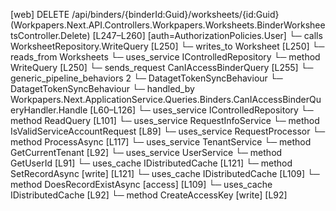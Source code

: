 [web] DELETE /api/binders/{binderId:Guid}/worksheets/{id:Guid}  (Workpapers.Next.API.Controllers.Workpapers.Worksheets.BinderWorksheetsController.Delete)  [L247–L260] [auth=AuthorizationPolicies.User]
  └─ calls WorksheetRepository.WriteQuery [L250]
  └─ writes_to Worksheet [L250]
    └─ reads_from Worksheets
  └─ uses_service IControlledRepository<Worksheet>
    └─ method WriteQuery [L250]
  └─ sends_request CanIAccessBinderQuery [L255]
    └─ generic_pipeline_behaviors 2
      └─ DatagetTokenSyncBehaviour
      └─ DatagetTokenSyncBehaviour
    └─ handled_by Workpapers.Next.ApplicationService.Queries.Binders.CanIAccessBinderQueryHandler.Handle [L60–L126]
      └─ uses_service IControlledRepository<Binder>
        └─ method ReadQuery [L101]
      └─ uses_service RequestInfoService
        └─ method IsValidServiceAccountRequest [L89]
      └─ uses_service RequestProcessor
        └─ method ProcessAsync [L117]
      └─ uses_service TenantService
        └─ method GetCurrentTenant [L92]
      └─ uses_service UserService
        └─ method GetUserId [L91]
      └─ uses_cache IDistributedCache [L121]
        └─ method SetRecordAsync [write] [L121]
      └─ uses_cache IDistributedCache [L109]
        └─ method DoesRecordExistAsync [access] [L109]
      └─ uses_cache IDistributedCache [L92]
        └─ method CreateAccessKey [write] [L92]

